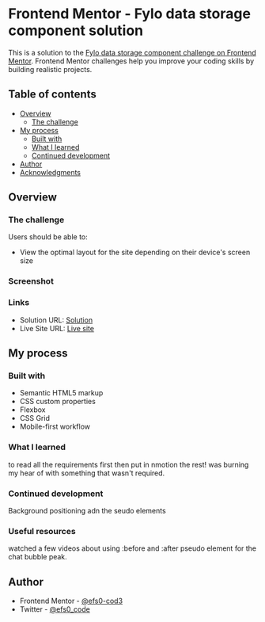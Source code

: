 # Frontend Mentor - Fylo data storage component solution

This is a solution to the [Fylo data storage component challenge on Frontend Mentor](https://www.frontendmentor.io/challenges/fylo-data-storage-component-1dZPRbV5n). Frontend Mentor challenges help you improve your coding skills by building realistic projects. 

## Table of contents

- [Overview](#overview)
  - [The challenge](#the-challenge)
- [My process](#my-process)
  - [Built with](#built-with)
  - [What I learned](#what-i-learned)
  - [Continued development](#continued-development)
- [Author](#author)
- [Acknowledgments](#acknowledgments)

## Overview

### The challenge

Users should be able to:

- View the optimal layout for the site depending on their device's screen size

### Screenshot

### Links

- Solution URL: [Solution](https://github.com/efs0-cod3/fylo/commits/main)
- Live Site URL: [Live site](https://efs0-cod3.github.io/fylo/)

## My process

### Built with

- Semantic HTML5 markup
- CSS custom properties
- Flexbox
- CSS Grid
- Mobile-first workflow

### What I learned

to read all the requirements first then put in nmotion the rest! was burning my hear of with something that wasn't required.

### Continued development
Background positioning adn the seudo elements

### Useful resources

watched a few videos about using :before and :after pseudo element for the chat bubble peak.

## Author
- Frontend Mentor - [@efs0-cod3](https://www.frontendmentor.io/profile/efs0-cod3)
- Twitter - [@efs0_code](https://www.twitter.com/yourusername)
